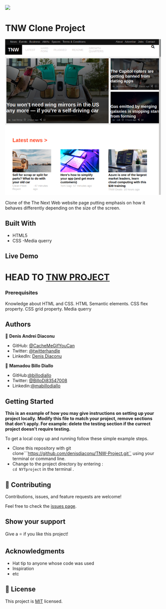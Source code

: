![](https://img.shields.io/badge/Microverse-blueviolet)

# TNW Clone Project

![screenshot](https://github.com/denisdiaconu/TNW-Project/blob/main/Screenshot%20from%202021-01-20%2016-40-43.png)

Clone of the The Next Web website page putting emphasis on how it behaves differently depending on the size of the screen.

## Built With

- HTML5
- CSS
-Media querry


## Live Demo

HEAD TO
[TNW PROJECT](https://denisdiaconu.github.io/TNW-Project/)
=======





### Prerequisites
Knowledge about HTML and CSS.
HTML Semantic elements.
CSS flex property.
CSS grid property.
Media querry




## Authors

👤 **Denis Andrei Diaconu**

- GitHub: [@CacheMeGifYouCan](https://github.com/githubhandle)
- Twitter: [@twitterhandle](https://twitter.com/twitterhandle)
- LinkedIn: [Denis Diaconu](https://linkedin.com/linkedinhandle)

👤 **Mamadou Billo Diallo**


- GitHub:[@billodiallo](https://github.com/billodiallo)
- Twitter: [@BilloDi83547008](https://twitter.com/BilloDi83547008)
- Linkedin:[@mabillodiallo](https://www.linkedin.com/in/mabillodiallo/)

## Getting Started

**This is an example of how you may give instructions on setting up your project locally.**
**Modify this file to match your project, remove sections that don't apply. For example: delete the testing section if the currect project doesn't require testing.**


To get a local copy up and running follow these simple example steps.
- Clone this repository with git clone```https://github.com/denisdiaconu/TNW-Project.git`` using your terminal or command line.
- Change to the project directory by entering : <br>
```cd NYTproject``` in the terminal .

## 🤝 Contributing

Contributions, issues, and feature requests are welcome!

Feel free to check the [issues page](issues/).

## Show your support

Give a ⭐️ if you like this project!

## Acknowledgments

- Hat tip to anyone whose code was used
- Inspiration
- etc

## 📝 License

This project is [MIT](https://choosealicense.com/licenses/mit/) licensed.

